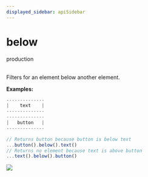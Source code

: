 ```yaml
---
displayed_sidebar: apiSidebar
---
```

# below
<span class="theme-doc-version-badge badge badge--success">production</span><br/><br/>

Filters for an element below another element.

**Examples:**
```typescript 
--------------
|    text    |
--------------
--------------
|   button   |
--------------

// Returns button because button is below text
...button().below().text()
// Returns no element because text is above button
...text().below().button()
```
![](/img/gif/below.gif)

